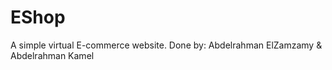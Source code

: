 # EShop
A simple virtual E-commerce website.
Done by:
    Abdelrahman ElZamzamy &
    Abdelrahman Kamel
